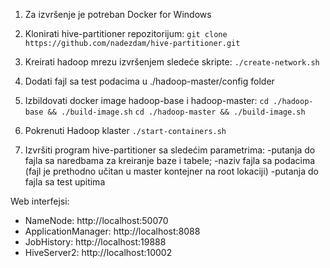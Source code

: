 1. Za izvršenje je potreban Docker for Windows

2. Klonirati hive-partitioner repozitorijum:
	`git clone https://github.com/nadezdam/hive-partitioner.git`

3. Kreirati hadoop mrezu izvršenjem sledeće skripte:
	`./create-network.sh`

4. Dodati fajl sa test podacima u ./hadoop-master/config folder

5. Izbildovati docker image hadoop-base i hadoop-master:
	`cd ./hadoop-base && ./build-image.sh`
	`cd ./hadoop-master && ./build-image.sh`

6. Pokrenuti Hadoop klaster
	`./start-containers.sh`

7. Izvršiti program hive-partitioner sa sledećim parametrima:
	-putanja do fajla sa naredbama za kreiranje baze i tabele;
	-naziv fajla sa podacima (fajl je prethodno učitan u master kontejner na root lokaciji)
	-putanja do fajla sa test upitima
	
Web interfejsi:

* NameNode: http://localhost:50070
* ApplicationManager: http://localhost:8088
* JobHistory: http://localhost:19888
* HiveServer2: http://localhost:10002
